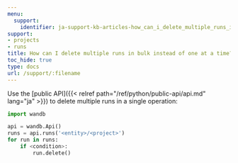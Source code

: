 ```yaml
---
menu:
  support:
    identifier: ja-support-kb-articles-how_can_i_delete_multiple_runs_in_bulk_instead_of_one_at_a_time
support:
- projects
- runs
title: How can I delete multiple runs in bulk instead of one at a time?
toc_hide: true
type: docs
url: /support/:filename
---
```


Use the [public API]({{< relref path="/ref/python/public-api/api.md" lang="ja" >}}) to delete multiple runs in a single operation:

```python
import wandb

api = wandb.Api()
runs = api.runs('<entity>/<project>')
for run in runs:
    if <condition>:
        run.delete()
```
